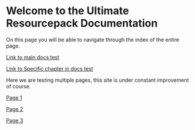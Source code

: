 # Welcome to the Ultimate Resourcepack Documentation

On this page you will be able to navigate through the index of the entire page.

[Link to main docs test](doc/Ultimate-Resourcepack-Tutorial.md)

[Link to Specific chapter in docs test](doc/Ultimate-Resourcepack-Tutorial.md#pack_format)

Here we are testing multiple pages, this site is under constant improvement of course.

[Page 1](doc/page1.md)

[Page 2](doc/page2.md)

[Page 3](doc/page3.md)
